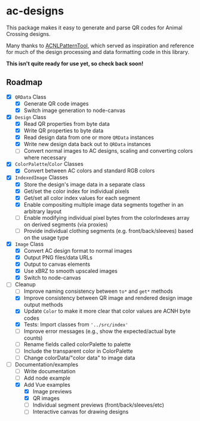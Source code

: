 # ac-designs

This package makes it easy to generate and parse QR codes for Animal Crossing designs.

Many thanks to [ACNLPatternTool](https://github.com/Thulinma/ACNLPatternTool), which served as inspiration and reference for much of the design processing and data formatting code in this library.

**This isn't quite ready for use yet, so check back soon!**

## Roadmap

- [X] `QRData` Class
  - [X] Generate QR code images
  - [X] Switch image generation to node-canvas

- [X] `Design` Class
  - [X] Read QR properties from byte data
  - [X] Write QR properties to byte data
  - [X] Read design data from one or more `QRData` instances
  - [X] Write new design data back out to `QRData` instances
  - [ ] Convert normal images to AC designs, scaling and converting colors where necessary

- [X] `ColorPalette`/`Color` Classes
  - [X] Convert between AC colors and standard RGB colors

- [X] `IndexedImage` Classes
  - [X] Store the design's image data in a separate class
  - [X] Get/set the color index for individual pixels
  - [X] Get/set all color index values for each segment
  - [X] Enable compositing multiple image data segments together in an arbitrary layout
  - [ ] Enable modifying individual pixel bytes from the colorIndexes array on derived segments (via proxies)
  - [ ] Provide individual clothing segments (e.g. front/back/sleeves) based on the usage type

- [X] `Image` Class
  - [X] Convert AC design format to normal images
  - [X] Output PNG files/data URLs
  - [X] Output to canvas elements
  - [X] Use xBRZ to smooth upscaled images
  - [X] Switch to node-canvas

- [ ] Cleanup
  - [ ] Improve naming consistency between `to*` and `get*` methods
  - [X] Improve consistency between QR image and rendered design image output methods
  - [X] Update `Color` to make it more clear that color values are ACNH byte codes
  - [X] Tests: Import classes from `'../src/index'`
  - [ ] Improve error messages (e.g., show the expected/actual byte counts)
  - [ ] Rename fields called colorPalette to palette
  - [ ] Include the transparent color in ColorPalette
  - [ ] Change colorData/"color data" to image data

- [ ] Documentation/examples
  - [ ] Write documentation
  - [ ] Add node example
  - [X] Add Vue examples
    - [X] Image previews
    - [X] QR images
    - [ ] Individual segment previews (front/back/sleeves/etc)
    - [ ] Interactive canvas for drawing designs
